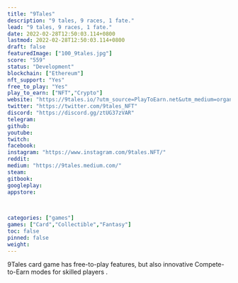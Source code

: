 ```yaml
---
title: "9Tales"
description: "9 tales, 9 races, 1 fate."
lead: "9 tales, 9 races, 1 fate."
date: 2022-02-28T12:50:03.114+0800
lastmod: 2022-02-28T12:50:03.114+0800
draft: false
featuredImage: ["100_9tales.jpg"]
score: "559"
status: "Development"
blockchain: ["Ethereum"]
nft_support: "Yes"
free_to_play: "Yes"
play_to_earn: ["NFT","Crypto"]
website: "https://9tales.io/?utm_source=PlayToEarn.net&utm_medium=organic&utm_campaign=gamepage"
twitter: "https://twitter.com/9tales_NFT"
discord: "https://discord.gg/ztUG37zVAR"
telegram: 
github: 
youtube: 
twitch: 
facebook: 
instagram: "https://www.instagram.com/9tales.NFT/"
reddit: 
medium: "https://9tales.medium.com/"
steam: 
gitbook: 
googleplay: 
appstore: 

  
    
categories: ["games"]
games: ["Card","Collectible","Fantasy"]
toc: false
pinned: false
weight: 
---
```

9Tales card game has free-to-play features, but also innovative Compete-to-Earn modes for skilled players .
